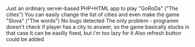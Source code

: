 Just an ordinary server-based PHP+HTML app to play "GoRoDa" ("The cities")
You can easily change the list of cities and even make the game "Slova" ("The words")
No bugs detected
The only problem - programm doesn't check if player has a city to answer, so the game basically stucks in that case
It can be easilly fixed, but i'm too lazy for it
Also refresh button could be added
